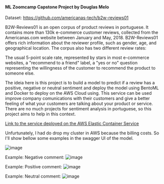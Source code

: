 
#### ML Zoomcamp Capstone Project by Douglas Melo

Dataset: https://github.com/americanas-tech/b2w-reviews01

B2W-Reviews01 is an open corpus of product reviews in portuguese. It contains more than 130k e-commerce customer reviews, collected from the Americanas.com website between January and May, 2018. B2W-Reviews01 offers rich information about the reviewer profile, such as gender, age, and geographical location. The corpus also has two different review rates:

The usual 5-point scale rate, represented by stars in most e-commerce websites,
a "recommend to a friend" label, a "yes or no" question representing the willingness of the customer to recommend the product to someone else.

The ideia here is this project is to build a model to predict if a review has a positive, negative or neutral sentiment and deploy the model using BentoML and Docker to deploy on the AWS Cloud using. This service can be used improve company comunications with their customers and give a better feeling of what your customers are talking about your product or service. There are no much projects for sentiment analysis in portuguese, so this project aims to help in this context.

 [Link to the service deployed on the AWS Elastic Container Service](http://18.231.113.77:3000)

Unfurtunately, I had do drop my cluster in AWS because the billing costs. So I'll show bellow some examples in the swagger UI of the model.

![image](https://user-images.githubusercontent.com/58889801/201478236-e56f1139-324f-42a9-94a3-ecba70aae007.png)

Example: Negative comment:
![image](https://user-images.githubusercontent.com/58889801/201478270-6c2cbdf5-21ae-47d3-a1dc-4fa33e4db462.png)

Example: Positive comment:
![image](https://user-images.githubusercontent.com/58889801/201478409-4e313150-9ade-4aac-9431-634da857ff9d.png)


Example: Neutral comment:
![image](https://user-images.githubusercontent.com/58889801/201478453-fd33bcad-361b-4019-bb1f-854707b6b91f.png)

